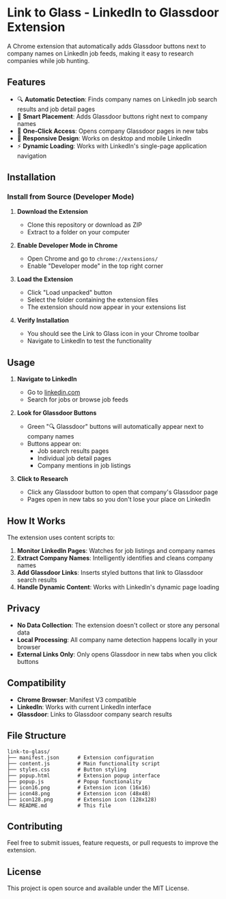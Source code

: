 # Link to Glass - LinkedIn to Glassdoor Extension

A Chrome extension that automatically adds Glassdoor buttons next to company names on LinkedIn job feeds, making it easy to research companies while job hunting.

## Features

- 🔍 **Automatic Detection**: Finds company names on LinkedIn job search results and job detail pages
- 🎯 **Smart Placement**: Adds Glassdoor buttons right next to company names
- 🚀 **One-Click Access**: Opens company Glassdoor pages in new tabs
- 📱 **Responsive Design**: Works on desktop and mobile LinkedIn
- ⚡ **Dynamic Loading**: Works with LinkedIn's single-page application navigation

## Installation

### Install from Source (Developer Mode)

1. **Download the Extension**
   - Clone this repository or download as ZIP
   - Extract to a folder on your computer

2. **Enable Developer Mode in Chrome**
   - Open Chrome and go to `chrome://extensions/`
   - Enable "Developer mode" in the top right corner

3. **Load the Extension**
   - Click "Load unpacked" button
   - Select the folder containing the extension files
   - The extension should now appear in your extensions list

4. **Verify Installation**
   - You should see the Link to Glass icon in your Chrome toolbar
   - Navigate to LinkedIn to test the functionality

## Usage

1. **Navigate to LinkedIn**
   - Go to [linkedin.com](https://linkedin.com)
   - Search for jobs or browse job feeds

2. **Look for Glassdoor Buttons**
   - Green "🔍 Glassdoor" buttons will automatically appear next to company names
   - Buttons appear on:
     - Job search results pages
     - Individual job detail pages
     - Company mentions in job listings

3. **Click to Research**
   - Click any Glassdoor button to open that company's Glassdoor page
   - Pages open in new tabs so you don't lose your place on LinkedIn

## How It Works

The extension uses content scripts to:

1. **Monitor LinkedIn Pages**: Watches for job listings and company names
2. **Extract Company Names**: Intelligently identifies and cleans company names
3. **Add Glassdoor Links**: Inserts styled buttons that link to Glassdoor search results
4. **Handle Dynamic Content**: Works with LinkedIn's dynamic page loading

## Privacy

- **No Data Collection**: The extension doesn't collect or store any personal data
- **Local Processing**: All company name detection happens locally in your browser
- **External Links Only**: Only opens Glassdoor in new tabs when you click buttons

## Compatibility

- **Chrome Browser**: Manifest V3 compatible
- **LinkedIn**: Works with current LinkedIn interface
- **Glassdoor**: Links to Glassdoor company search results

## File Structure

```
link-to-glass/
├── manifest.json      # Extension configuration
├── content.js         # Main functionality script
├── styles.css         # Button styling
├── popup.html         # Extension popup interface
├── popup.js           # Popup functionality
├── icon16.png         # Extension icon (16x16)
├── icon48.png         # Extension icon (48x48)
├── icon128.png        # Extension icon (128x128)
└── README.md          # This file
```

## Contributing

Feel free to submit issues, feature requests, or pull requests to improve the extension.

## License

This project is open source and available under the MIT License.
